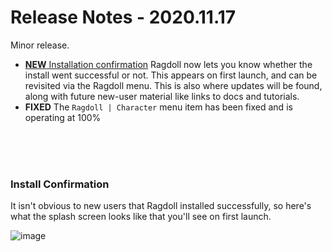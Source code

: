 # Release Notes - 2020.11.17

Minor release.

- [**NEW** Installation confirmation](#install-confirmation) Ragdoll now lets you know whether the install went successful or not. This appears on first launch, and can be revisited via the Ragdoll menu. This is also where updates will be found, along with future new-user material like links to docs and tutorials.
- **FIXED** The `Ragdoll | Character` menu item has been fixed and is operating at 100%

<br>
<br>
<br>

### Install Confirmation

It isn't obvious to new users that Ragdoll installed successfully, so here's what the splash screen looks like that you'll see on first launch.

![image](https://user-images.githubusercontent.com/2152766/99279059-b62a6780-2827-11eb-936d-d5989748eafa.png)
